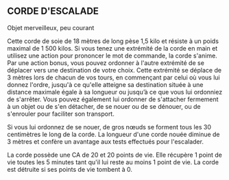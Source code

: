 ## CORDE D'ESCALADE

Objet merveilleux, peu courant

Cette corde de soie de 18 mètres de long pèse 1,5 kilo et
résiste à un poids maximal de 1 500 kilos. Si vous tenez une
extrémité de la corde en main et utilisez une action pour
prononcer le mot de commande, la corde s'anime. Par une
action bonus, vous pouvez ordonner à l'autre extrémité de se
déplacer vers une destination de votre choix. Cette extrémité
se déplace de 3 mètres lors de chacun de vos tours, en
commençant par celui où vous lui donnez l'ordre, jusqu'à ce
qu'elle atteigne sa destination située à une distance maximale
égale à sa longueur ou jusqu’à ce que vous lui ordonniez de
s'arrêter. Vous pouvez également lui ordonner de s'attacher
fermement à un objet ou de s'en détacher, de se nouer ou de
se dénouer, ou de s'enrouler pour faciliter son transport.

Si vous lui ordonnez de se nouer, de gros nœuds se
forment tous les 30 centimètres le long de la corde. La
longueur d'une corde nouée diminue de 3 mètres et confère
un avantage aux tests effectués pour l'escalader.

La corde possède une CA de 20 et 20 points de vie. Elle
récupère 1 point de vie toutes les 5 minutes tant qu'il lui
reste au moins 1 point de vie. La corde est détruite si ses
points de vie tombent à 0.
